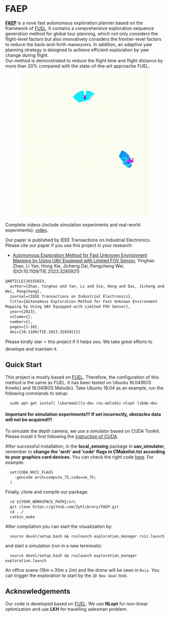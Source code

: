 # FAEP

[**FAEP**](https://arxiv.org/abs/2302.02293) is a nove fast autonomous exploration planner based on the framework of [FUEL](https://ieeexplore.ieee.org/abstract/document/9324988). It contains a comprehensive exploration sequence generation method for global tour planning, which not only considers the flight-level factors but also innovatively considers the frontier-level factors to reduce the back-and-forth maneuvers. In addition, an adaptive yaw planning strategy is designed to achieve efficient exploration by yaw change during flight.  
Our method is demonstrated to reduce the flight time and flight distance by more than 20% compared with the state-of-the-art approache FUEL.

<p align="center">
  <img src="files/1.gif" width = "400" height = "225"/>
  <img src="files/2.gif" width = "400" height = "225"/>
</p>

Complete videos (include simulation experiments and real-world experiments): [video](https://www.youtube.com/watch?v=0Y671mEwJ_A).

Our paper is published by IEEE Transactions on Industrial Electronics. Please cite our paper if you use this project in your research:
- [Autonomous Exploration Method for Fast Unknown Environment Mapping by Using UAV Equipped with Limited FOV Sensor](https://ieeexplore.ieee.org/document/10155653), Yinghao Zhao, Li Yan, Hong Xie, Jicheng Dai, Pengcheng Wei.(DOI:10.1109/TIE.2023.3285921)

```
@ARTICLE{10155653,
  author={Zhao, Yinghao and Yan, Li and Xie, Hong and Dai, Jicheng and Wei, Pengcheng},
  journal={IEEE Transactions on Industrial Electronics}, 
  title={Autonomous Exploration Method for Fast Unknown Environment Mapping by Using UAV Equipped with Limited FOV Sensor}, 
  year={2023},
  volume={},
  number={},
  pages={1-10},
  doi={10.1109/TIE.2023.3285921}}
```

Please kindly star :star: this project if it helps you. We take great efforts to develope and maintain it.


## Quick Start

This project is mostly based on [FUEL](https://github.com/HKUST-Aerial-Robotics/FUEL). Therefore, the configuration of this method is the same as FUEL.
It has been tested on Ubuntu 16.04(ROS Kinetic) and 18.04(ROS Melodic). Take Ubuntu 18.04 as an example, run the following commands to setup:

```
  sudo apt-get install libarmadillo-dev ros-melodic-nlopt libdw-dev
```

#### Important for simulation experiments!!! If set incorrectly, obstacles data will not be acquired!!!

To simulate the depth camera, we use a simulator based on CUDA Toolkit. Please install it first following the [instruction of CUDA](https://developer.nvidia.com/zh-cn/cuda-toolkit). 

After successful installation, in the **local_sensing** package in **uav_simulator**, remember to **change the 'arch' and 'code' flags in CMakelist.txt according to your graphics card devices.** You can check the right code [here](https://github.com/tpruvot/ccminer/wiki/Compatibility). For example:

```
  set(CUDA_NVCC_FLAGS 
    -gencode arch=compute_75,code=sm_75;
  ) 
```

Finally, clone and compile our package:

```
  cd ${YOUR_WORKSPACE_PATH}/src
  git clone https://github.com/Zyhlibrary/FAEP.git
  cd ../ 
  catkin_make
```

After compilation you can start the visualization by: 

```
  source devel/setup.bash && roslaunch exploration_manager rviz.launch
```
and start a simulation (run in a new terminals): 
```
  source devel/setup.bash && roslaunch exploration_manager exploration.launch
```
An office scene (16m x 30m x 2m) and the drone will be seen in ```Rviz```. You can trigger the exploration to start by the ```2D Nav Goal``` tool.


## Acknowledgements
  Our code is developed based on [FUEL](https://github.com/HKUST-Aerial-Robotics/FUEL). We use **NLopt** for non-linear optimization and use **LKH** for travelling salesman problem.
